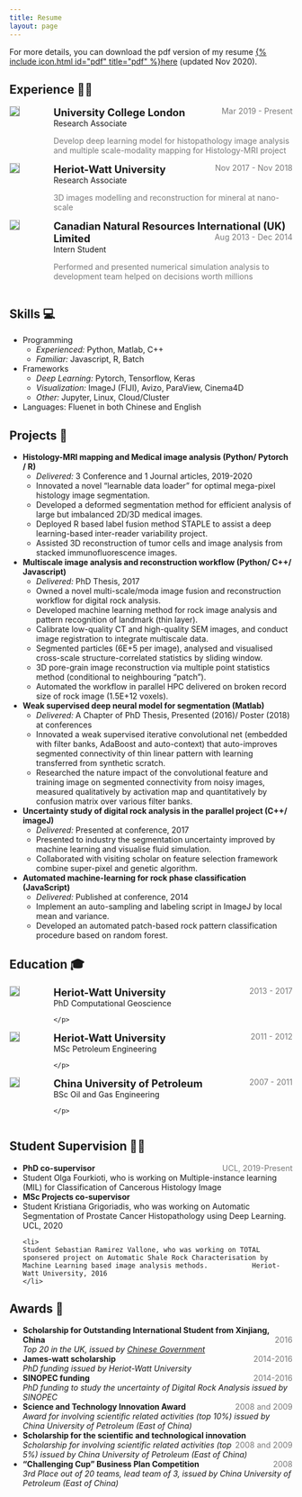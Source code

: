 ```yaml
---
title: Resume
layout: page
---
```


For more details, you can download the pdf version of my resume [{% include icon.html id="pdf" title="pdf" %}here](https://github.com/lxasqjc/lxasqjc.github.io/raw/master/CV_CHEN_JIN.pdf) (updated Nov 2020).

## Experience 👨‍💼

<!-- University College London-->
<div style="display:flex;">

  <div style="flex:0.5; padding-right:5%">
    <img src="{{ site.url }}/imgs/resume-icons/UCL.png" style="align:left; border: 1px solid #d3d3d3; border-style: outset;">
  </div>

  <div style="flex:4;">
    <p style="margin:0px">
      <b style="font-size: 130%;">University College London</b>
      <span style="float:right; color:#7a7a7a;">Mar 2019 - Present</span>
    </p>
    Research Associate<br>
    <p style="color:#7a7a7a">
      Develop deep learning model for histopathology image analysis and multiple scale-modality mapping for Histology-MRI project
    </p>
  </div>

</div>

<!-- Heriot-Watt University-->
<div style="display:flex;">

  <div style="flex:0.5; padding-right:5%">
    <img src="{{ site.url }}/imgs/resume-icons/HWU.png" style="align:left; border: 1px solid #d3d3d3; border-style: outset;">
  </div>

  <div style="flex:4;">
    <p style="margin:0px">
      <b style="font-size: 130%;">Heriot-Watt University</b>
      <span style="float:right; color:#7a7a7a;">Nov 2017 - Nov 2018</span>
    </p>
    Research Associate<br>
    <p style="color:#7a7a7a">
      3D images modelling and reconstruction for mineral at nano-scale
    </p>
  </div>

</div>

<!-- CNR -->
<div style="display:flex;">

  <div style="flex:0.5; padding-right:5%">
    <img src="{{ site.url }}/imgs/resume-icons/CNR.png" style="align:left; border: 1px solid #d3d3d3; border-style: outset;">
  </div>

  <div style="flex:4;">
    <p style="margin:0px">
      <b style="font-size: 130%;">Canadian Natural Resources International (UK) Limited</b>
      <span style="float:right; color:#7a7a7a;">Aug 2013 - Dec 2014</span>
    </p>
    Intern Student<br>
    <p style="color:#7a7a7a">
      Performed and presented numerical simulation analysis to development team helped on decisions worth millions
    </p>
  </div>

</div>


## Skills 💻

<ul>
  <li>
    Programming
    <ul>
      <li>
        <i>Experienced:</i> Python, Matlab, C++
      </li>
      <li>
        <i>Familiar:</i> Javascript, R, Batch
      </li>
    </ul>
  </li>

  <li>
    Frameworks
    <ul>
      <li>
        <i>Deep Learning:</i> Pytorch, Tensorflow, Keras
      </li>
      <li>
        <i>Visualization:</i> ImageJ (FIJI), Avizo, ParaView, Cinema4D
      </li>
      <li>
        <i>Other:</i> Jupyter, Linux, Cloud/Cluster
      </li>
    </ul>
  </li>

  <li>
    Languages: Fluenet in both Chinese and English
  </li>
</ul>


## Projects 🌱

<ul>
  <li>
    <b>Histology-MRI mapping and Medical image analysis (Python/ Pytorch / R)</b><br>
    <ul>
      <li>
        <i>Delivered:</i> 3 Conference and 1 Journal articles, 2019-2020
      </li>
      <li>
        Innovated a novel “learnable data loader” for optimal mega-pixel histology image segmentation.
      </li>
      <li>
        Developed a deformed segmentation method for efficient analysis of large but imbalanced 2D/3D medical images.
      </li>
      <li>
        Deployed R based label fusion method STAPLE to assist a deep learning-based inter-reader variability project.
      </li>
      <li>
        Assisted 3D reconstruction of tumor cells and image analysis from stacked immunofluorescence images.
      </li>
    </ul>
  </li>

  <li>
    <b>Multiscale image analysis and reconstruction workflow (Python/ C++/ Javascript) </b><br>
    <ul>
      <li>
        <i>Delivered:</i> PhD Thesis, 2017
      </li>
      <li>
        Owned a novel multi-scale/moda image fusion and reconstruction workflow for digital rock analysis.
      </li>
      <li>
        Developed machine learning method for rock image analysis and pattern recognition of landmark (thin layer).
      </li>
      <li>
        Calibrate low-quality CT and high-quality SEM images, and conduct image registration to integrate multiscale data.
      </li>
      <li>
        Segmented particles (6E+5 per image), analysed and visualised cross-scale structure-correlated statistics by sliding window.
      </li>
      <li>
        3D pore-grain image reconstruction via multiple point statistics method (conditional to neighbouring “patch”).
      </li>
      <li>
        Automated the workflow in parallel HPC delivered on broken record size of rock image (1.5E+12 voxels).
      </li>
    </ul>
  </li>
  
  <li>
    <b>Weak supervised deep neural model for segmentation (Matlab) </b><br>
    <ul>
      <li>
        <i>Delivered:</i> A Chapter of PhD Thesis, Presented (2016)/ Poster (2018) at conferences
      </li>
      <li>
        Innovated a weak supervised iterative convolutional net (embedded with filter banks, AdaBoost and auto-context) that auto-improves segmented connectivity of thin linear pattern with learning transferred from synthetic scratch.
      </li>
      <li>
        Researched the nature impact of the convolutional feature and training image on segmented connectivity from noisy images, measured qualitatively by activation map and quantitatively by confusion matrix over various filter banks.
      </li>
    </ul>
  </li>
  
  <li>
    <b>Uncertainty study of digital rock analysis in the parallel project (C++/ imageJ) </b><br>
    <ul>
      <li>
        <i>Delivered:</i> Presented at conference, 2017
      </li>
      <li>
        Presented to industry the segmentation uncertainty improved by machine learning and visualise fluid simulation.
      </li>
      <li>
        Collaborated with visiting scholar on feature selection framework combine super-pixel and genetic algorithm.
      </li>
    </ul>
  </li>
  
  <li>
    <b>Automated machine-learning for rock phase classification (JavaScript) </b><br>
    <ul>
      <li>
        <i>Delivered:</i> Published at conference, 2014
      </li>
      <li>
        Implement an auto-sampling and labeling script in ImageJ by local mean and variance.
      </li>
      <li>
        Developed an automated patch-based rock pattern classification procedure based on random forest.
      </li>
    </ul>
  </li>

</ul>


## Education 🎓

<!-- PhD -->
<div style="display:flex;">

  <div style="flex:0.5; padding-right:5%">
    <img src="{{ site.url }}/imgs/resume-icons/HWU.png" style="align:left; border: 1px solid #d3d3d3; border-style: outset;">
  </div>

  <div style="flex:4;">
    <p style="margin:0px">
      <b style="font-size: 130%;">Heriot-Watt University</b>
      <span style="float:right; color:#7a7a7a;">2013 - 2017</span>
    </p>
    PhD Computational Geoscience<br>
    <p style="color:#7a7a7a">
      
    </p>
  </div>

</div>


<!-- MS -->
<div style="display:flex;">

  <div style="flex:0.5; padding-right:5%">
    <img src="{{ site.url }}/imgs/resume-icons/HWU.png" style="align:left; border: 1px solid #d3d3d3; border-style: outset;">
  </div>

  <div style="flex:4;">
    <p style="margin:0px">
      <b style="font-size: 130%;">Heriot-Watt University</b>
      <span style="float:right; color:#7a7a7a;">2011 - 2012</span>
    </p>
    MSc Petroleum Engineering<br>
    <p style="color:#7a7a7a">
      
    </p>
  </div>

</div>


<!-- BSc -->
<div style="display:flex;">

  <div style="flex:0.5; padding-right:5%">
    <img src="{{ site.url }}/imgs/resume-icons/CUP.jpg" style="align:left; border: 1px solid #d3d3d3; border-style: outset;">
  </div>

  <div style="flex:4;">
    <p style="margin:0px">
      <b style="font-size: 130%;">China University of Petroleum</b>
      <span style="float:right; color:#7a7a7a;">2007 - 2011</span>
    </p>
    BSc Oil and Gas Engineering<br>
    <p style="color:#7a7a7a">
      
    </p>
  </div>

</div>


## Student Supervision 👨‍🏫

<ul>
  <li>
    <b> PhD co-supervisor</b>
    <span style="float:right; color:#7a7a7a;">UCL, 2019-Present</span> <br>
    <li>
    Student Olga Fourkioti, who is working on Multiple-instance learning (MIL) for Classification of Cancerous Histology Image
    </li>
  </li>

  <li>
    <b> MSc Projects co-supervisor</b>
    <li>
    Student Kristiana Grigoriadis, who was working on Automatic Segmentation of Prostate Cancer Histopathology using Deep Learning.           UCL, 2020
    </li>

    <li>
    Student Sebastian Ramirez Vallone, who was working on TOTAL sponsered project on Automatic Shale Rock Characterisation by Machine Learning based image analysis methods.           Heriot-Watt University, 2016 
    </li> 
  </li>
  
</ul>


## Awards 🌟

<ul>
  <li>
    <b>Scholarship for Outstanding International Student from Xinjiang, China</b>
    <span style="float:right; color:#7a7a7a;">2016</span> <br>
    <i>Top 20 in the UK, issued by <a href="http://www.chinese-embassy.org.uk/chn/dsxx/dashijianghua/2016niandashijianghua/t1375661.htm">Chinese Government</a></i>
  </li>

  <li>
    <b>James-watt scholarship</b>
    <span style="float:right; color:#7a7a7a;">2014-2016</span> <br>
    <i>PhD funding issued by Heriot-Watt University</i>
  </li>

  <li>
    <b>SINOPEC funding</b>
    <span style="float:right; color:#7a7a7a;">2014-2016</span> <br>
    <i>PhD funding to study the uncertainty of Digital Rock Analysis issued by SINOPEC</i>
  </li>

  <li>
    <b>Science and Technology Innovation Award</b>
    <span style="float:right; color:#7a7a7a;">2008 and 2009</span> <br>
    <i>Award for involving scientific related activities (top 10%) issued by China University of Petroleum (East of China)</i>
  </li>

  <li>
    <b>Scholarship for the scientific and technological innovation</b>
    <span style="float:right; color:#7a7a7a;">2008 and 2009</span> <br>
    <i>Scholarship for involving scientific related activities (top 5%) issued by China University of Petroleum (East of China)</i>
  </li>
  
  <li>
    <b>“Challenging Cup” Business Plan Competition</b>
    <span style="float:right; color:#7a7a7a;">2008</span> <br>
    <i>3rd Place out of 20 teams, lead team of 3, issued by China University of Petroleum (East of China)</i>
  </li>
</ul>

